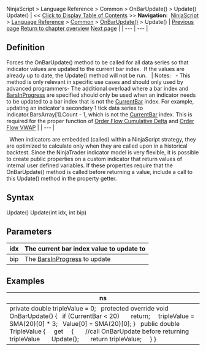 ﻿
NinjaScript \> Language Reference \> Common \> OnBarUpdate() \> Update()
Update()
| \<\< [Click to Display Table of Contents](update.md) \>\> **Navigation:**     [NinjaScript](ninjascript.md) \> [Language Reference](language_reference_wip.md) \> [Common](common.md) \> [OnBarUpdate()](onbarupdate.md) \> Update() | [Previous page](istickreplays.md) [Return to chapter overview](onbarupdate.md) [Next page](onconnectionstatusupdate.md) |
| --- | --- |
## Definition
Forces the OnBarUpdate() method to be called for all data series so that indicator values are updated to the current bar index.  If the values are already up to date, the Update() method will not be run.
 
| Notes:   - This method is only relevant in specific use cases and should only used by advanced programmers- The additional overload where a bar index and [BarsInProgress](barsinprogress.md) are specified should only be used when an indicator needs to be updated to a bar index that is not the [CurrentBar](currentbar.md) index. For example, updating an indicator's secondary 1 tick data series to indicator.BarsArray\[1].Count \- 1, which is not the [CurrentBar](currentbar.md) index. This is required for the proper function of [Order Flow Cumulative Delta](order_flow_cumulative_delta2.md) and [Order Flow VWAP](order_flow_vwap2.md) |
| --- |

 
When indicators are embedded (called) within a NinjaScript strategy, they are optimized to calculate only when they are called upon in a historical backtest. Since the NinjaTrader indicator model is very flexible, it is possible to create public properties on a custom indicator that return values of internal user defined variables. If these properties require that the OnBarUpdate() method is called before returning a value, include a call to this Update() method in the property getter.
 
## Syntax
Update()
Update(int idx, int bip)
 
## Parameters
| idx | The current bar index value to update to |
| --- | --- |
| bip | The [BarsInProgress](barsinprogress.md) to update |

## Examples
| ns |
| --- |
| private double tripleValue \= 0;   protected override void OnBarUpdate() {    if (CurrentBar \< 20)        return;      tripleValue \= SMA(20)\[0] \* 3;    Value\[0] \= SMA(20)\[0]; }   public double TripleValue {      get      {        //call OnBarUpdate before returning tripleValue        Update();        return tripleValue;      } } |
